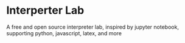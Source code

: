 # Interperter Lab
A free and open source interpreter lab, inspired by jupyter notebook, supporting python, javascript, latex, and more 

